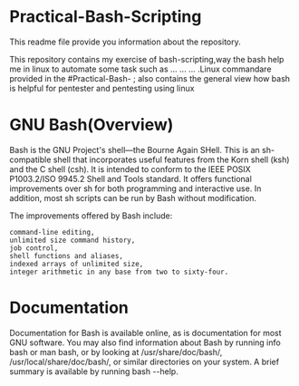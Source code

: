 # Practical-Bash-Scripting
This readme file provide you information about the repository.

This repository contains my exercise of bash-scripting,way the bash help me in linux to automate some task such as ... ... ... 
.Linux commandare provided in the #Practical-Bash- ; also contains the general view how bash is helpful for pentester and pentesting using linux
# GNU Bash(Overview)
 Bash is the GNU Project's shell—the Bourne Again SHell. This is an sh-compatible shell that incorporates useful features from the Korn shell (ksh) and the C shell (csh). It is intended to conform to the IEEE POSIX P1003.2/ISO 9945.2 Shell and Tools standard. It offers functional improvements over sh for both programming and interactive use. In addition, most sh scripts can be run by Bash without modification.

The improvements offered by Bash include:

    command-line editing,
    unlimited size command history,
    job control,
    shell functions and aliases,
    indexed arrays of unlimited size,
    integer arithmetic in any base from two to sixty-four.
    
#    Documentation

Documentation for Bash is available online, as is documentation for most GNU software. You may also find information about Bash by running info bash or man bash, or by looking at /usr/share/doc/bash/, /usr/local/share/doc/bash/, or similar directories on your system. A brief summary is available by running bash --help.
